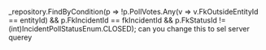 _repository.FindByCondition(p => !p.PollVotes.Any(v => v.FkOutsideEntityId == entityId) && p.FkIncidentId == fkIncidentId && p.FkStatusId != (int)IncidentPollStatusEnum.CLOSED);
can you change this to sel server querey
